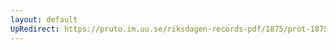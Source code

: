 ```yaml
---
layout: default
UpRedirect: https://pruto.im.uu.se/riksdagen-records-pdf/1875/prot-1875--ak--038/prot-1875--ak--038_043.pdf
---
```

